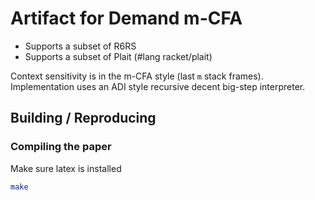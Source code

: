 # Artifact for Demand m-CFA

- Supports a subset of R6RS
- Supports a subset of Plait (#lang racket/plait)

Context sensitivity is in the m-CFA style (last `m` stack frames).
Implementation uses an ADI style recursive decent big-step interpreter.

## Building / Reproducing

### Compiling the paper

Make sure latex is installed 
```bash
make
```
